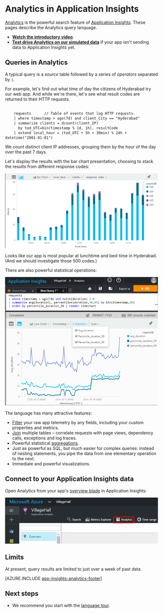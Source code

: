 <properties 
	pageTitle="Analytics - the powerful search tool of Application Insights | Microsoft Azure" 
	description="Overview of Analytics, the powerful diagnostic search tool of Application Insights. " 
	services="application-insights" 
    documentationCenter=""
	authors="alancameronwills" 
	manager="douge"/>

<tags 
	ms.service="application-insights" 
	ms.workload="tbd" 
	ms.tgt_pltfrm="ibiza" 
	ms.devlang="na" 
	ms.topic="article" 
	ms.date="07/26/2016" 
	ms.author="awills"/>


# Analytics in Application Insights


[Analytics](app-insights-analytics.md) is the powerful search feature of 
[Application Insights](app-insights-overview.md). These pages describe the
 Analytics query lanquage. 

* **[Watch the introductory video](https://applicationanalytics-media.azureedge.net/home_page_video.mp4)**.
* **[Test drive Analytics on our simulated data](https://analytics.applicationinsights.io/demo)** if your app isn't sending data to Application Insights yet.

## Queries in Analytics
 
A typical query is a *source* table followed by a series of *operators* separated by `|`. 

For example, let's find out what time of day the citizens of Hyderabad try our web app. And while we're there, let's see what result codes are returned to their HTTP requests. 

```AIQL

    requests      // Table of events that log HTTP requests.
    | where timestamp > ago(7d) and client_City == "Hyderabad"
    | summarize clients = dcount(client_IP) 
      by tod_UTC=bin(timestamp % 1d, 1h), resultCode
    | extend local_hour = (tod_UTC + 5h + 30min) % 24h + datetime("2001-01-01") 
```

We count distinct client IP addresses, grouping them by the hour of the day over the past 7 days. 

Let's display the results with the bar chart presentation, choosing to stack the results from different response codes:

![Choose bar chart, x and y axes, then segmentation](./media/app-insights-analytics/020.png)

Looks like our app is most popular at lunchtime and bed-time in Hyderabad. (And we should investigate those 500 codes.)


There are also powerful statistical operations:

![](./media/app-insights-analytics/025.png)


The language has many attractive features:

* [Filter](app-insights-analytics-reference.md#where-operator) your raw app telemetry by any fields, including your custom properties and metrics.
* [Join](app-insights-analytics-reference.md#join-operator) multiple tables – correlate requests with page views, dependency calls, exceptions and log traces.
* Powerful statistical [aggregations](app-insights-analytics-reference.md#aggregations).
* Just as powerful as SQL, but much easier for complex queries: instead of nesting statements, you pipe the data from one elementary operation to the next.
* Immediate and powerful visualizations.







## Connect to your Application Insights data


Open Analytics from your app's [overview blade](app-insights-dashboards.md) in Application Insights: 

![Open portal.azure.com, open your Application Insights resource, and click Analytics.](./media/app-insights-analytics/001.png)


## Limits

At present, query results are limited to just over a week of past data.



[AZURE.INCLUDE [app-insights-analytics-footer](../../includes/app-insights-analytics-footer.md)]


## Next steps


* We recommend you start with the [language tour](app-insights-analytics-tour.md).